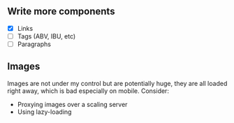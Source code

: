 ## Write more components

*   [x] Links
*   [ ] Tags (ABV, IBU, etc)
*   [ ] Paragraphs

## Images

Images are not under my control but are potentially huge, they are all loaded right away, which is bad
especially on mobile. Consider:

*   Proxying images over a scaling server
*   Using lazy-loading

